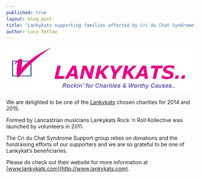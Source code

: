 ```yaml
---
published: true
layout: blog_post
title: "Lankykats supporting families affected by Cri du Chat Syndrome"
author: Lucy Tetlow
---
```

![Lankykats](/img/posts/2015-01-19/lankykats.jpg)

We are delighted to be one of the [Lankykats](http://www.lankykats.com) chosen charities for 2014 and 2015. 

Formed by Lancastrian musicians Lankykats Rock ‘n Roll Kollective was launched by volunteers in 2011. 

The Cri du Chat Syndrome Support group relies on donations and the fundraising efforts of our supporters and we are so grateful to be one of Lankykat’s beneficiaries.

Please do check out their website for more information at [www.lankykats.com](http://www.lankykats.com).



